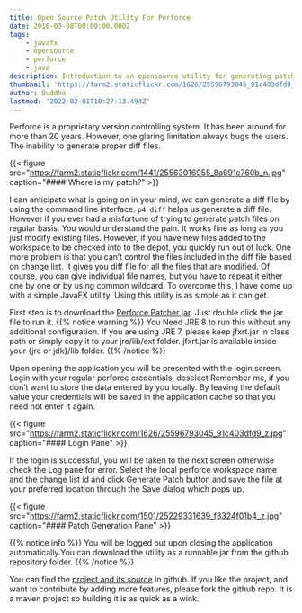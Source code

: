 ```yaml
---
title: Open Source Patch Utility For Perforce
date: 2016-03-08T00:00:00.000Z
tags:
    - javafx
    - opensource
    - perforce
    - java
description: Introduction to an opensource utility for generating patch files for pending changelists in perforce version controlling system
thumbnail: 'https://farm2.staticflickr.com/1626/25596793045_91c403dfd9_z.jpg'
author: Buddha
lastmod: '2022-02-01T10:27:13.494Z'
---
```


Perforce is a proprietary version controlling system. It has been around for more than 20 years. However, one glaring limitation always bugs the users. The inability to generate proper diff files.

{{< figure src="https://farm2.staticflickr.com/1441/25563016955_8a691e760b_n.jpg" caption="#### Where is my patch?" >}}

I can anticipate what is going on in your mind, we can generate a diff file by using the command line interface. `p4 diff` helps us generate a diff file. However if you ever had a misfortune of trying to generate patch files on regular basis. You would understand the pain. It works fine as long as you just modify existing files. However, if you have new files added to the workspace to be checked into to the depot, you quickly run out of luck. One more problem is that you can’t control the files included in the diff file based on change list. It gives you diff file for all the files that are modified. Of course, you can give individual file names, but you have to repeat it either one by one or by using common wildcard. To overcome this, I have come up with a simple JavaFX utility.  Using this utility is as simple as it can get.

First step is to download the [Perforce Patcher jar](https://github.com/jbuddha/perforce-patcher/blob/master/dist/perforce-patcher.jar?raw=true). Just double click the jar file to run it.
{{% notice warning %}}
You Need JRE 8 to run this without any additional configuration. If you are using JRE 7, please keep jfxrt.jar in class path or simply copy it to your jre/lib/ext folder. jfxrt.jar is available inside your {jre or jdk}/lib folder.
{{% /notice %}}

Upon opening the application you will be presented with the login screen. Login with your regular perforce credentials, deselect Remember me, if you don’t want to store the data entered by you locally. By leaving the default value your credentials will be saved in the application cache so that you need not enter it again.

{{< figure src="https://farm2.staticflickr.com/1626/25596793045_91c403dfd9_z.jpg" caption="#### Login Pane" >}}

 If the login is successful, you will be taken to the next screen otherwise check the Log pane for error. Select the local perforce workspace name and the change list id and click Generate Patch button and save the file at your preferred location through the Save dialog which pops up.

{{< figure src="https://farm2.staticflickr.com/1501/25229331639_f3324f01b4_z.jpg" caption="#### Patch Generation Pane" >}}

{{% notice info %}}
You will be logged out upon closing the application automatically.You can download the utility as a runnable jar from the github repository folder.
{{% /notice %}}

You can find the [project and its source](https://github.com/jbuddha/perforce-patcher) in github. If you like the project, and want to contribute by adding more features, please fork the github repo. It is a maven project so building it is as quick as a wink.
